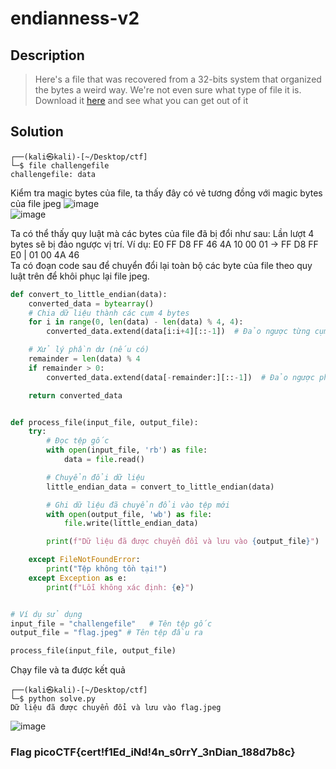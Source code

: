 # endianness-v2

## Description
> Here's a file that was recovered from a 32-bits system that organized the bytes a weird way. We're not even sure what type of file it is.
> Download it [here]() and see what you can get out of it

## Solution

```
┌──(kali㉿kali)-[~/Desktop/ctf]
└─$ file challengefile          
challengefile: data
```
Kiểm tra magic bytes của file, ta thấy đây có vẻ tương đồng với magic bytes của file jpeg
![image](https://github.com/user-attachments/assets/3771635b-b1cd-4105-b9db-807df8a32b05)       
![image](https://github.com/user-attachments/assets/f0cc9505-1604-47d1-afcc-e7c92c4d727c)         

Ta có thể thấy quy luật mà các bytes của file đã bị đổi như sau: Lần lượt 4 bytes sẽ bị đảo ngược vị trí. Ví dụ: E0 FF D8 FF 46 4A 10 00 01 -> FF D8 FF E0 | 01 00 4A 46      
Ta có đoạn code sau để chuyển đổi lại toàn bộ các byte của file theo quy luật trên để khôi phục lại file jpeg.
```python
def convert_to_little_endian(data):
    converted_data = bytearray()
    # Chia dữ liệu thành các cụm 4 bytes
    for i in range(0, len(data) - len(data) % 4, 4):
        converted_data.extend(data[i:i+4][::-1])  # Đảo ngược từng cụm 4 bytes

    # Xử lý phần dư (nếu có)
    remainder = len(data) % 4
    if remainder > 0:
        converted_data.extend(data[-remainder:][::-1])  # Đảo ngược phần dư

    return converted_data


def process_file(input_file, output_file):
    try:
        # Đọc tệp gốc
        with open(input_file, 'rb') as file:
            data = file.read()

        # Chuyển đổi dữ liệu
        little_endian_data = convert_to_little_endian(data)

        # Ghi dữ liệu đã chuyển đổi vào tệp mới
        with open(output_file, 'wb') as file:
            file.write(little_endian_data)

        print(f"Dữ liệu đã được chuyển đổi và lưu vào {output_file}")

    except FileNotFoundError:
        print("Tệp không tồn tại!")
    except Exception as e:
        print(f"Lỗi không xác định: {e}")


# Ví dụ sử dụng
input_file = "challengefile"   # Tên tệp gốc
output_file = "flag.jpeg" # Tên tệp đầu ra

process_file(input_file, output_file)
```

Chạy file và ta được kết quả
```                                                                                                                                                            
┌──(kali㉿kali)-[~/Desktop/ctf]
└─$ python solve.py
Dữ liệu đã được chuyển đổi và lưu vào flag.jpeg
```

![image](https://github.com/user-attachments/assets/5ccfe0df-9be1-47b4-bed9-ccb28933cd30)            

### Flag picoCTF{cert!f1Ed_iNd!4n_s0rrY_3nDian_188d7b8c}
